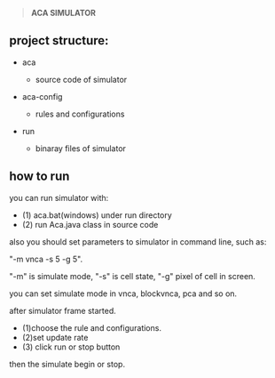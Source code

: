 

> **ACA SIMULATOR**


## project structure:
- aca
  - source code of simulator  
- aca-config
  - rules and configurations
    
- run
  - binaray files of simulator
  
## how to run

you can run simulator with:
 - (1) aca.bat(windows) under run directory
 - (2) run Aca.java class in source code

also you should set parameters to simulator in command line, such as:

"-m vnca -s 5 -g 5".

"-m" is simulate mode, "-s" is cell state, "-g" pixel of cell in screen.

you can set  simulate mode in vnca, blockvnca, pca and so on.    

after simulator frame started.

- (1)choose the rule and configurations.
- (2)set update rate 
- (3) click run or stop button

then the simulate begin or stop.




